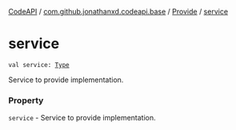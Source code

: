 [CodeAPI](../../index.md) / [com.github.jonathanxd.codeapi.base](../index.md) / [Provide](index.md) / [service](.)

# service

`val service: `[`Type`](http://docs.oracle.com/javase/6/docs/api/java/lang/reflect/Type.html)

Service to provide implementation.

### Property

`service` - Service to provide implementation.